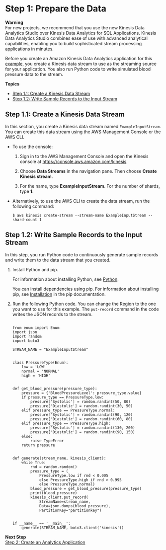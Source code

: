 # Step 1: Prepare the Data<a name="app-anomaly-with-ex-prepare"></a>

**Warning**  
For new projects, we recommend that you use the new Kinesis Data Analytics Studio over Kinesis Data Analytics for SQL Applications\. Kinesis Data Analytics Studio combines ease of use with advanced analytical capabilities, enabling you to build sophisticated stream processing applications in minutes\.

Before you create an Amazon Kinesis Data Analytics application for this [example](app-anomaly-detection-with-explanation.md), you create a Kinesis data stream to use as the streaming source for your application\. You also run Python code to write simulated blood pressure data to the stream\. 

**Topics**
+ [Step 1\.1: Create a Kinesis Data Stream](#app-anomaly-create-two-streams)
+ [Step 1\.2: Write Sample Records to the Input Stream](#app-anomaly-write-sample-records-inputstream)

## Step 1\.1: Create a Kinesis Data Stream<a name="app-anomaly-create-two-streams"></a>

In this section, you create a Kinesis data stream named `ExampleInputStream`\. You can create this data stream using the AWS Management Console or the AWS CLI\.
+ To use the console:

  1. Sign in to the AWS Management Console and open the Kinesis console at [https://console\.aws\.amazon\.com/kinesis](https://console.aws.amazon.com/kinesis)\.

  1. Choose **Data Streams** in the navigation pane\. Then choose **Create Kinesis stream**\.

  1. For the name, type **ExampleInputStream**\. For the number of shards, type **1**\.
+ Alternatively, to use the AWS CLI to create the data stream, run the following command:

  ```
  $ aws kinesis create-stream --stream-name ExampleInputStream --shard-count 1
  ```

## Step 1\.2: Write Sample Records to the Input Stream<a name="app-anomaly-write-sample-records-inputstream"></a>

In this step, you run Python code to continuously generate sample records and write them to the data stream that you created\. 

1. Install Python and pip\.

   For information about installing Python, see [Python](https://www.python.org/)\. 

   You can install dependencies using pip\. For information about installing pip, see [Installation](https://pip.pypa.io/en/stable/installing/) in the pip documentation\.

1. Run the following Python code\. You can change the Region to the one you want to use for this example\. The `put-record` command in the code writes the JSON records to the stream\.

   ```
    
   from enum import Enum
   import json
   import random
   import boto3
   
   STREAM_NAME = "ExampleInputStream"
   
   
   class PressureType(Enum):
       low = 'LOW'
       normal = 'NORMAL'
       high = 'HIGH'
   
   
   def get_blood_pressure(pressure_type):
       pressure = {'BloodPressureLevel': pressure_type.value}
       if pressure_type == PressureType.low:
           pressure['Systolic'] = random.randint(50, 80)
           pressure['Diastolic'] = random.randint(30, 50)
       elif pressure_type == PressureType.normal:
           pressure['Systolic'] = random.randint(90, 120)
           pressure['Diastolic'] = random.randint(60, 80)
       elif pressure_type == PressureType.high:
           pressure['Systolic'] = random.randint(130, 200)
           pressure['Diastolic'] = random.randint(90, 150)
       else:
           raise TypeError
       return pressure
   
   
   def generate(stream_name, kinesis_client):
       while True:
           rnd = random.random()
           pressure_type = (
               PressureType.low if rnd < 0.005
               else PressureType.high if rnd > 0.995
               else PressureType.normal)
           blood_pressure = get_blood_pressure(pressure_type)
           print(blood_pressure)
           kinesis_client.put_record(
               StreamName=stream_name,
               Data=json.dumps(blood_pressure),
               PartitionKey="partitionkey")
   
   
   if __name__ == '__main__':
       generate(STREAM_NAME, boto3.client('kinesis'))
   ```

**Next Step**  
[Step 2: Create an Analytics Application](app-anom-with-exp-create-app.md)